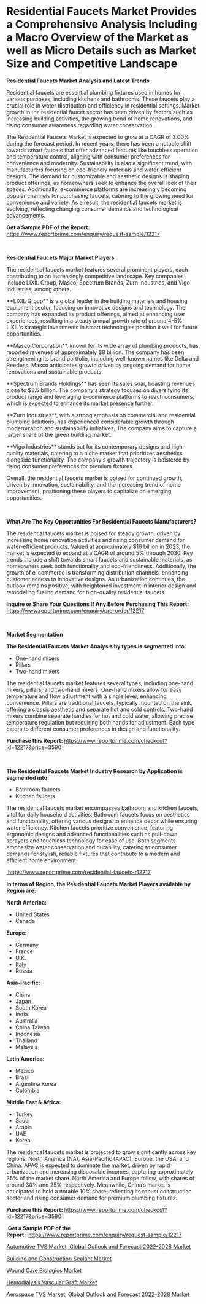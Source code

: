 <p><h1>Residential Faucets Market Provides a Comprehensive Analysis Including a Macro Overview of the Market as well as Micro Details such as Market Size and Competitive Landscape</h1></p><p><strong>Residential Faucets Market Analysis and Latest Trends</strong></p>
<p><p>Residential faucets are essential plumbing fixtures used in homes for various purposes, including kitchens and bathrooms. These faucets play a crucial role in water distribution and efficiency in residential settings. Market growth in the residential faucet sector has been driven by factors such as increasing building activities, the growing trend of home renovations, and rising consumer awareness regarding water conservation.</p><p>The Residential Faucets Market is expected to grow at a CAGR of 3.00% during the forecast period. In recent years, there has been a notable shift towards smart faucets that offer advanced features like touchless operation and temperature control, aligning with consumer preferences for convenience and modernity. Sustainability is also a significant trend, with manufacturers focusing on eco-friendly materials and water-efficient designs. The demand for customizable and aesthetic designs is shaping product offerings, as homeowners seek to enhance the overall look of their spaces. Additionally, e-commerce platforms are increasingly becoming popular channels for purchasing faucets, catering to the growing need for convenience and variety. As a result, the residential faucets market is evolving, reflecting changing consumer demands and technological advancements.</p></p>
<p><strong>Get a Sample PDF of the Report:&nbsp;</strong> <a href="https://www.reportprime.com/enquiry/request-sample/12217">https://www.reportprime.com/enquiry/request-sample/12217</a></p>
<p>&nbsp;</p>
<p><strong>Residential Faucets Major Market Players</strong></p>
<p><p>The residential faucets market features several prominent players, each contributing to an increasingly competitive landscape. Key companies include LIXIL Group, Masco, Spectrum Brands, Zurn Industries, and Vigo Industries, among others. </p><p>**LIXIL Group** is a global leader in the building materials and housing equipment sector, focusing on innovative designs and technology. The company has expanded its product offerings, aimed at enhancing user experiences, resulting in a steady annual growth rate of around 4-5%. LIXIL's strategic investments in smart technologies position it well for future opportunities.</p><p>**Masco Corporation**, known for its wide array of plumbing products, has reported revenues of approximately $8 billion. The company has been strengthening its brand portfolio, including well-known names like Delta and Peerless. Masco anticipates growth driven by ongoing demand for home renovations and sustainable products.</p><p>**Spectrum Brands Holdings** has seen its sales soar, boasting revenues close to $3.5 billion. The company's strategy focuses on diversifying its product range and leveraging e-commerce platforms to reach consumers, which is expected to enhance its market presence further.</p><p>**Zurn Industries**, with a strong emphasis on commercial and residential plumbing solutions, has experienced considerable growth through modernization and sustainability initiatives. The company aims to capture a larger share of the green building market.</p><p>**Vigo Industries** stands out for its contemporary designs and high-quality materials, catering to a niche market that prioritizes aesthetics alongside functionality. The company's growth trajectory is bolstered by rising consumer preferences for premium fixtures.</p><p>Overall, the residential faucets market is poised for continued growth, driven by innovation, sustainability, and the increasing trend of home improvement, positioning these players to capitalize on emerging opportunities.</p></p>
<p>&nbsp;</p>
<p><strong>What Are The Key Opportunities For Residential Faucets Manufacturers?</strong></p>
<p><p>The residential faucets market is poised for steady growth, driven by increasing home renovation activities and rising consumer demand for water-efficient products. Valued at approximately $16 billion in 2023, the market is expected to expand at a CAGR of around 5% through 2030. Key trends include a shift towards smart faucets and sustainable materials, as homeowners seek both functionality and eco-friendliness. Additionally, the growth of e-commerce is transforming distribution channels, enhancing customer access to innovative designs. As urbanization continues, the outlook remains positive, with heightened investment in interior design and remodeling fueling demand for high-quality residential faucets.</p></p>
<p><strong>Inquire or Share Your Questions If Any Before Purchasing This Report:</strong> <a href="https://www.reportprime.com/enquiry/pre-order/12217">https://www.reportprime.com/enquiry/pre-order/12217</a></p>
<p>&nbsp;</p>
<p><strong>Market Segmentation</strong></p>
<p><strong>The Residential Faucets Market Analysis by types is segmented into:</strong></p>
<p><ul><li>One-hand mixers</li><li>Pillars</li><li>Two-hand mixers</li></ul></p>
<p><p>The residential faucets market features several types, including one-hand mixers, pillars, and two-hand mixers. One-hand mixers allow for easy temperature and flow adjustment with a single lever, enhancing convenience. Pillars are traditional faucets, typically mounted on the sink, offering a classic aesthetic and separate hot and cold controls. Two-hand mixers combine separate handles for hot and cold water, allowing precise temperature regulation but requiring both hands for adjustment. Each type caters to different consumer preferences in design and functionality.</p></p>
<p><strong>Purchase this Report:&nbsp;</strong><a href="https://www.reportprime.com/checkout?id=12217&price=3590">https://www.reportprime.com/checkout?id=12217&price=3590</a></p>
<p>&nbsp;</p>
<p><strong>The Residential Faucets Market Industry Research by Application is segmented into:</strong></p>
<p><ul><li>Bathroom faucets</li><li>Kitchen faucets</li></ul></p>
<p><p>The residential faucets market encompasses bathroom and kitchen faucets, vital for daily household activities. Bathroom faucets focus on aesthetics and functionality, offering various designs to enhance decor while ensuring water efficiency. Kitchen faucets prioritize convenience, featuring ergonomic designs and advanced functionalities such as pull-down sprayers and touchless technology for ease of use. Both segments emphasize water conservation and durability, catering to consumer demands for stylish, reliable fixtures that contribute to a modern and efficient home environment.</p></p>
<p><a href="https://www.reportprime.com/residential-faucets-r12217">&nbsp;https://www.reportprime.com/residential-faucets-r12217</a></p>
<p><strong>In terms of Region, the Residential Faucets Market Players available by Region are:</strong></p>
<p>
    <p> <strong> North America: </strong>
        <ul>
            <li>United States</li>
            <li>Canada</li>
        </ul>
        </p> 
    <p> <strong> Europe: </strong>
        <ul>
            <li>Germany</li>
            <li>France</li>
            <li>U.K.</li>
            <li>Italy</li>
            <li>Russia</li>
        </ul>
        </p> 
    <p> <strong> Asia-Pacific: </strong>
        <ul>
            <li>China</li>
            <li>Japan</li>
            <li>South Korea</li>
            <li>India</li>
            <li>Australia</li>
            <li>China Taiwan</li>
            <li>Indonesia</li>
            <li>Thailand</li>
            <li>Malaysia</li>
        </ul>
        </p> 
    <p> <strong> Latin America: </strong>
        <ul>
            <li>Mexico</li>
            <li>Brazil</li>
            <li>Argentina Korea</li>
            <li>Colombia</li>
        </ul>
        </p> 
    <p> <strong> Middle East & Africa: </strong>
        <ul>
            <li>Turkey</li>
            <li>Saudi</li>
            <li>Arabia</li>
            <li>UAE</li>
            <li>Korea</li>
        </ul>
    </p>
    </p>
<p><p>The residential faucets market is projected to grow significantly across key regions: North America (NA), Asia-Pacific (APAC), Europe, the USA, and China. APAC is expected to dominate the market, driven by rapid urbanization and increasing disposable incomes, capturing approximately 35% of the market share. North America and Europe follow, with shares of around 30% and 25% respectively. Meanwhile, China’s market is anticipated to hold a notable 10% share, reflecting its robust construction sector and rising consumer demand for premium plumbing fixtures.</p></p>
<p><strong>Purchase this Report: </strong><a href="https://www.reportprime.com/checkout?id=12217&price=3590">https://www.reportprime.com/checkout?id=12217&price=3590</a></p>
<p>&nbsp;<strong>Get a Sample PDF of the Report:&nbsp;&nbsp;</strong><a href="https://www.reportprime.com/enquiry/request-sample/12217">https://www.reportprime.com/enquiry/request-sample/12217</a></p>
<p><strong></strong></p>
<p><p><a href="https://www.linkedin.com/pulse/automotive-tvs-market-global-outlook-forecast-2022-2028-u4mef?trackingId=H0y9sXR1T%2BKXmAuzVWVoyQ%3D%3D">Automotive TVS Market, Global Outlook and Forecast 2022-2028 Market</a></p><p><a href="https://issuu.com/reportprime-2/docs/building-and-construction-sealant-m_bc6c8c7f02e7e8">Building and Construction Sealant Market</a></p><p><a href="https://medium.com/@zandould67856/wound-care-biologics-market-investigation-industry-evolution-and-forecast-till-2031-3ebfce190d88">Wound Care Biologics Market</a></p><p><a href="https://issuu.com/reportprime-2/docs/hemodialysis-vascular-graft-market-_2e2883118b09ed">Hemodialysis Vascular Graft Market</a></p><p><a href="https://www.linkedin.com/pulse/aerospace-tvs-market-global-outlook-forecast-2022-2028-s5btf?trackingId=LrCalaA4QUuHBXdcA76iLg%3D%3D">Aerospace TVS Market, Global Outlook and Forecast 2022-2028 Market</a></p></p>